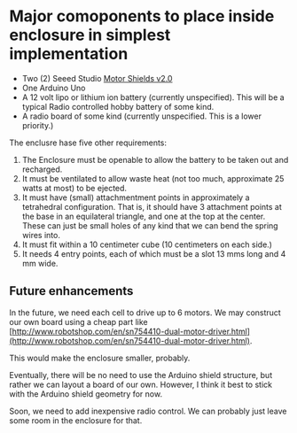 # Major comoponents to place inside enclosure in simplest implementation

* Two (2) Seeed Studio [Motor Shields v2.0](http://www.seeedstudio.com/wiki/Motor_Shield_V2.0)
* One Arduino Uno
* A 12 volt lipo or lithium ion battery (currently unspecified). This will be a typical Radio controlled hobby battery of some kind.
* A radio board of some kind (currently unspecified. This is a lower priority.)

The enclusre hase five other requirements:

1. The Enclosure must be openable to allow the battery to be taken out and recharged.
2. It must be ventilated to allow waste heat (not too much, approximate 25 watts at most) to be ejected.
3. It must have (small) attachmentment points in approximately a tetrahedral configuration.  That is, it should have
3 attachment points at the base in an equilateral triangle, and one at the top at the center.  These can just be small holes
of any kind that we can bend the spring wires into.
4. It must fit within a 10 centimeter cube (10 centimeters on each side.)
5. It needs 4 entry points, each of which must be a slot 13 mms long and 4 mm wide.


## Future enhancements

In the future, we need each cell to drive up to 6 motors.  We may construct our own board using a cheap part like [http://www.robotshop.com/en/sn754410-dual-motor-driver.html](http://www.robotshop.com/en/sn754410-dual-motor-driver.html).

This would make the enclosure smaller, probably.

Eventually, there will be no need to use the Arduino shield structure, but rather we can layout a board of our own.  However, I think it best to stick with the Arduino shield geometry for now.

Soon, we need to add inexpensive radio control. We can probably just leave some room in the enclosure for that.

